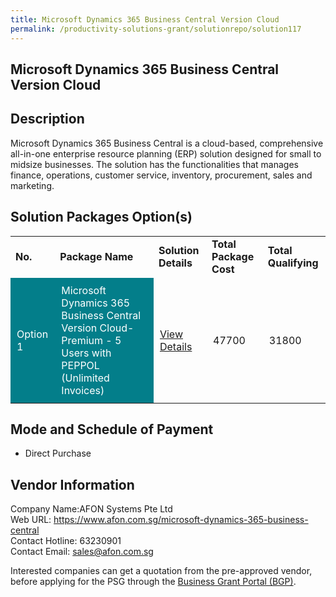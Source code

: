 ```yaml
---
title: Microsoft Dynamics 365 Business Central Version Cloud
permalink: /productivity-solutions-grant/solutionrepo/solution117
---
```


## Microsoft Dynamics 365 Business Central Version Cloud

## Description

Microsoft Dynamics 365 Business Central is a cloud-based, comprehensive all-in-one enterprise resource planning (ERP) solution designed for small to midsize businesses. The solution has the functionalities that manages finance, operations, customer service, inventory, procurement, sales and marketing.

## Solution Packages Option(s)

<table>
<tr>
<td><b>No.</b></td>
<td><b>Package Name</b></td>
<td><b>Solution Details</b></td>
<td><b>Total Package Cost</b></td>
<td><b>Total Qualifying</b></td>
</tr>
<tr>
<td style='padding: 10px; background-color: #037E8A; color: #FFFFFF;'>Option 1</td>
<td style='padding: 10px; background-color: #037E8A; color: #FFFFFF;'>Microsoft Dynamics 365 Business Central Version Cloud-Premium - 5 Users with PEPPOL (Unlimited Invoices)</td>
<td style='padding: 10px;'><a href='https://www.gobusiness.gov.sg/images/psg/DesensitisedAfonSystemsAnnex3CRwef12August2021-_Part_4.pdf' target='_blank'>View Details</a></td>
<td style='padding: 10px;'>47700</td>
<td style='padding: 10px;'>31800</td>
</tr>
</table>

## Mode and Schedule of Payment

 - Direct Purchase

## Vendor Information

 Company Name:AFON Systems Pte Ltd <br>Web URL: https://www.afon.com.sg/microsoft-dynamics-365-business-central <br>Contact Hotline: 63230901 <br>Contact Email: sales@afon.com.sg <br>

Interested companies can get a quotation from the pre-approved vendor, before applying for the PSG through the <a href='https://www.businessgrants.gov.sg/' target='_blank' rel='noopener'>Business Grant Portal (BGP)</a>.

<script src="/jquery/resize-tables.js"></script>
